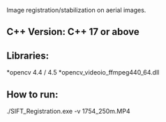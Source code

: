 Image registration/stabilization on aerial images.

##  C++ Version: C++ 17 or above

##  Libraries:
*opencv 4.4 / 4.5
*opencv_videoio_ffmpeg440_64.dll

##  How to run:
./SIFT_Registration.exe -v 1754_250m.MP4

